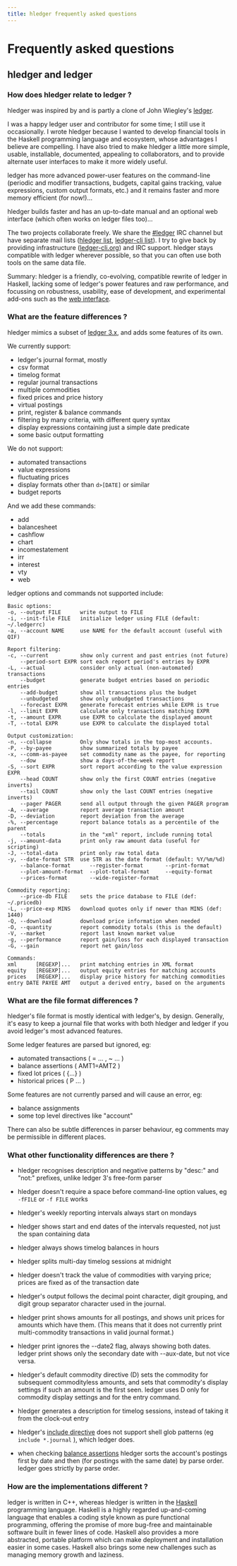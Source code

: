 ```yaml
---
title: hledger frequently asked questions
---
```


# Frequently asked questions

## hledger and ledger

### How does hledger relate to ledger ?

hledger was inspired by and is partly a clone of John Wiegley's [ledger](http://ledger-cli.org).

I was a happy ledger user and contributor for some time; I still use it
occasionally. I wrote hledger because I wanted to develop financial tools
in the Haskell programming language and ecosystem, whose advantages I
believe are compelling. I have also tried to make hledger a little more
simple, usable, installable, documented, appealing to collaborators, and
to provide alternate user interfaces to make it more widely useful.

ledger has more advanced power-user features on the command-line
(periodic and modifier transactions, budgets, capital gains tracking,
value expressions, custom output formats, etc.) and it remains faster
and more memory efficient (for now!)...

hledger builds faster and has an up-to-date manual and an optional web
interface (which often works on ledger files too)...

The two projects collaborate freely.  We share the
[#ledger](irc://irc.freenode.net/#ledger) IRC channel but have
separate mail lists
([hledger list](http://groups.google.com/group/hledger/),
[ledger-cli list](http://groups.google.com/group/ledger-cli/)).  I try
to give back by providing infrastructure
([ledger-cli.org](http://ledger-cli.org)) and IRC support.
hledger stays compatible with ledger wherever possible, so that you
can often use both tools on the same data file.

Summary: hledger is a friendly, co-evolving, compatible rewrite of ledger
in Haskell, lacking some of ledger's power features and raw performance,
and focussing on robustness, usability, ease of development, and
experimental add-ons such as the [web interface](MANUAL.html#web).

### What are the feature differences ?

hledger mimics a subset of [ledger 3.x](http://ledger-cli.org), and adds some features of its own.

We currently support:

- ledger's journal format, mostly
- csv format
- timelog format
- regular journal transactions
- multiple commodities
- fixed prices and price history
- virtual postings
- print, register & balance commands
- filtering by many criteria, with different query syntax
- display expressions containing just a simple date predicate
- some basic output formatting

We do not support:

- automated transactions
- value expressions
- fluctuating prices
- display formats other than `d>[DATE]` or similar
- budget reports

And we add these commands:

- add
- balancesheet
- cashflow
- chart
- incomestatement
- irr
- interest
- vty
- web

ledger options and commands not supported include:

    Basic options:
    -o, --output FILE      write output to FILE
    -i, --init-file FILE   initialize ledger using FILE (default: ~/.ledgerrc)
    -a, --account NAME     use NAME for the default account (useful with QIF)
    
    Report filtering:
    -c, --current          show only current and past entries (not future)
        --period-sort EXPR sort each report period's entries by EXPR
    -L, --actual           consider only actual (non-automated) transactions
        --budget           generate budget entries based on periodic entries
        --add-budget       show all transactions plus the budget
        --unbudgeted       show only unbudgeted transactions
        --forecast EXPR    generate forecast entries while EXPR is true
    -l, --limit EXPR       calculate only transactions matching EXPR
    -t, --amount EXPR      use EXPR to calculate the displayed amount
    -T, --total EXPR       use EXPR to calculate the displayed total
    
    Output customization:
    -n, --collapse         Only show totals in the top-most accounts.
    -P, --by-payee         show summarized totals by payee
    -x, --comm-as-payee    set commodity name as the payee, for reporting
        --dow              show a days-of-the-week report
    -S, --sort EXPR        sort report according to the value expression EXPR
        --head COUNT       show only the first COUNT entries (negative inverts)
        --tail COUNT       show only the last COUNT entries (negative inverts)
        --pager PAGER      send all output through the given PAGER program
    -A, --average          report average transaction amount
    -D, --deviation        report deviation from the average
    -%, --percentage       report balance totals as a percentile of the parent
        --totals           in the "xml" report, include running total
    -j, --amount-data      print only raw amount data (useful for scripting)
    -J, --total-data       print only raw total data
    -y, --date-format STR  use STR as the date format (default: %Y/%m/%d)
        --balance-format      --register-format       --print-format
        --plot-amount-format  --plot-total-format     --equity-format
        --prices-format       --wide-register-format
    
    Commodity reporting:
        --price-db FILE    sets the price database to FILE (def: ~/.pricedb)
    -L, --price-exp MINS   download quotes only if newer than MINS (def: 1440)
    -Q, --download         download price information when needed
    -O, --quantity         report commodity totals (this is the default)
    -V, --market           report last known market value
    -g, --performance      report gain/loss for each displayed transaction
    -G, --gain             report net gain/loss
    
    Commands:
    xml      [REGEXP]...   print matching entries in XML format
    equity   [REGEXP]...   output equity entries for matching accounts
    prices   [REGEXP]...   display price history for matching commodities
    entry DATE PAYEE AMT   output a derived entry, based on the arguments

### What are the file format differences ?

hledger's file format is mostly identical with ledger's, by design.
Generally, it's easy to keep a journal file that works with both hledger
and ledger if you avoid ledger's most advanced features.

Some ledger features are parsed but ignored, eg:

- automated transactions ( = ... , ~ ... )
- balance assertions ( AMT1=AMT2 )
- fixed lot prices ( {...} )
- historical prices ( P ... )

Some features are not currently parsed and will cause an error, eg:

- balance assignments
- some top level directives like "account"

There can also be subtle differences in parser behaviour, eg
comments may be permissible in different places. 

### What other functionality differences are there ?

- hledger recognises description and negative patterns by "desc:"
  and "not:" prefixes, unlike ledger 3's free-form parser

- hledger doesn't require a space before command-line option
  values, eg `-fFILE` or `-f FILE` works

- hledger's weekly reporting intervals always start on mondays

- hledger shows start and end dates of the intervals requested,
  not just the span containing data

- hledger always shows timelog balances in hours

- hledger splits multi-day timelog sessions at midnight

- hledger doesn't track the value of commodities with varying
  price; prices are fixed as of the transaction date

- hledger's output follows the decimal point character, digit grouping,
  and digit group separator character used in the journal.

- hledger print shows amounts for all postings, and shows unit prices for
  amounts which have them. (This means that it does not currently print
  multi-commodity transactions in valid journal format.)

- hledger print ignores the --date2 flag, always showing both dates.
  ledger print shows only the secondary date with --aux-date, but not
  vice versa.

- hledger's default commodity directive (D) sets the commodity for
  subsequent commodityless amounts, and sets that commodity's display
  settings if such an amount is the first seen. ledger uses D only for
  commodity display settings and for the entry command.

- hledger generates a description for timelog sessions, instead of
  taking it from the clock-out entry

- hledger's [include directive](MANUAL.html#including-other-files) does not support
  shell glob patterns (eg `include *.journal` ), which ledger does.

- when checking [balance assertions](MANUAL.html#balance-assertions)
  hledger sorts the account's postings first by date and then (for
  postings with the same date) by parse order. ledger goes strictly by
  parse order.

### How are the implementations different ?

ledger is written in C++, whereas hledger is written in the
[Haskell](http://haskell.org) programming language. 
Haskell is a highly regarded up-and-coming language that enables
a coding style known as pure functional programming, offering the
promise of more bug-free and maintainable software built in fewer
lines of code. Haskell also provides a more abstracted, portable
platform which can make deployment and installation easier in some
cases. Haskell also brings some new challenges such as managing memory
growth and laziness.

